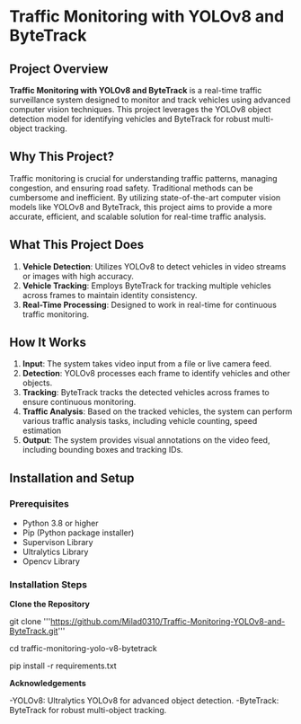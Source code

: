 # Traffic Monitoring with YOLOv8 and ByteTrack

## Project Overview

**Traffic Monitoring with YOLOv8 and ByteTrack** 
is a real-time traffic surveillance system designed to monitor and track vehicles using advanced computer vision techniques.
This project leverages the YOLOv8 object detection model for identifying vehicles and ByteTrack for robust multi-object tracking.

## Why This Project?

Traffic monitoring is crucial for understanding traffic patterns, managing congestion, and ensuring road safety. 
Traditional methods can be cumbersome and inefficient. By utilizing state-of-the-art computer vision models like YOLOv8 and ByteTrack, 
this project aims to provide a more accurate, efficient, and scalable solution for real-time traffic analysis.

## What This Project Does

1. **Vehicle Detection**: Utilizes YOLOv8 to detect vehicles in video streams or images with high accuracy.
2. **Vehicle Tracking**: Employs ByteTrack for tracking multiple vehicles across frames to maintain identity consistency.
3. **Real-Time Processing**: Designed to work in real-time for continuous traffic monitoring.

## How It Works

1. **Input**: The system takes video input from a file or live camera feed.
2. **Detection**: YOLOv8 processes each frame to identify vehicles and other objects.
3. **Tracking**: ByteTrack tracks the detected vehicles across frames to ensure continuous monitoring.
4. **Traffic Analysis**: Based on the tracked vehicles, the system can perform various traffic analysis tasks, including vehicle counting, speed estimation
5. **Output**: The system provides visual annotations on the video feed, including bounding boxes and tracking IDs.

## Installation and Setup

### Prerequisites

- Python 3.8 or higher
- Pip (Python package installer)
- Supervison Library
- Ultralytics Library
- Opencv Library

### Installation Steps

**Clone the Repository**

git clone '''https://github.com/Milad0310/Traffic-Monitoring-YOLOv8-and-ByteTrack.git'''

cd traffic-monitoring-yolo-v8-bytetrack

pip install -r requirements.txt 

**Acknowledgements**

-YOLOv8: Ultralytics YOLOv8 for advanced object detection.
-ByteTrack: ByteTrack for robust multi-object tracking.
